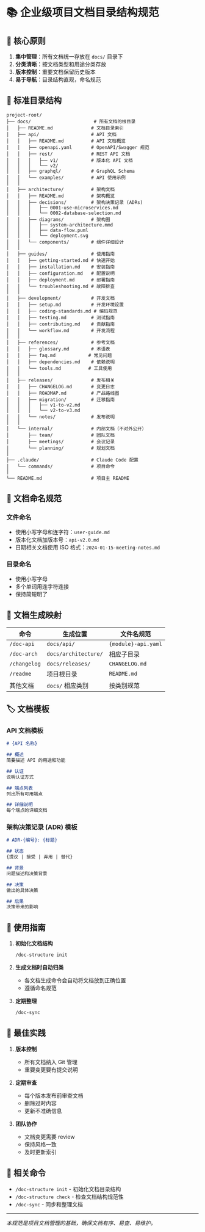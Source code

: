 # 📚 企业级项目文档目录结构规范

## 🎯 核心原则

1. **集中管理**：所有文档统一存放在 `docs/` 目录下
2. **分类清晰**：按文档类型和用途分类存放
3. **版本控制**：重要文档保留历史版本
4. **易于导航**：目录结构直观，命名规范

## 📁 标准目录结构

```
project-root/
├── docs/                       # 所有文档的根目录
│   ├── README.md              # 文档目录索引
│   ├── api/                   # API 文档
│   │   ├── README.md          # API 文档概览
│   │   ├── openapi.yaml       # OpenAPI/Swagger 规范
│   │   ├── rest/              # REST API 文档
│   │   │   ├── v1/            # 版本化 API 文档
│   │   │   └── v2/
│   │   ├── graphql/           # GraphQL Schema
│   │   └── examples/          # API 使用示例
│   │
│   ├── architecture/          # 架构文档
│   │   ├── README.md          # 架构概览
│   │   ├── decisions/         # 架构决策记录 (ADRs)
│   │   │   ├── 0001-use-microservices.md
│   │   │   └── 0002-database-selection.md
│   │   ├── diagrams/          # 架构图
│   │   │   ├── system-architecture.mmd
│   │   │   ├── data-flow.puml
│   │   │   └── deployment.svg
│   │   └── components/        # 组件详细设计
│   │
│   ├── guides/                # 使用指南
│   │   ├── getting-started.md # 快速开始
│   │   ├── installation.md    # 安装指南
│   │   ├── configuration.md   # 配置说明
│   │   ├── deployment.md      # 部署指南
│   │   └── troubleshooting.md # 故障排查
│   │
│   ├── development/           # 开发文档
│   │   ├── setup.md           # 开发环境设置
│   │   ├── coding-standards.md # 编码规范
│   │   ├── testing.md         # 测试指南
│   │   ├── contributing.md    # 贡献指南
│   │   └── workflow.md        # 开发流程
│   │
│   ├── references/            # 参考文档
│   │   ├── glossary.md        # 术语表
│   │   ├── faq.md            # 常见问题
│   │   ├── dependencies.md    # 依赖说明
│   │   └── tools.md          # 工具使用
│   │
│   ├── releases/              # 发布相关
│   │   ├── CHANGELOG.md       # 变更日志
│   │   ├── ROADMAP.md         # 产品路线图
│   │   ├── migration/         # 迁移指南
│   │   │   ├── v1-to-v2.md
│   │   │   └── v2-to-v3.md
│   │   └── notes/             # 发布说明
│   │
│   └── internal/              # 内部文档（不对外公开）
│       ├── team/              # 团队文档
│       ├── meetings/          # 会议记录
│       └── planning/          # 规划文档
│
├── .claude/                   # Claude Code 配置
│   └── commands/              # 项目命令
│
└── README.md                  # 项目主 README

```

## 📝 文档命名规范

### 文件命名
- 使用小写字母和连字符：`user-guide.md`
- 版本化文档加版本号：`api-v2.0.md`
- 日期相关文档使用 ISO 格式：`2024-01-15-meeting-notes.md`

### 目录命名
- 使用小写字母
- 多个单词用连字符连接
- 保持简短明了

## 🔄 文档生成映射

| 命令 | 生成位置 | 文件名规范 |
|------|----------|------------|
| `/doc-api` | `docs/api/` | `{module}-api.yaml` |
| `/doc-arch` | `docs/architecture/` | 相应子目录 |
| `/changelog` | `docs/releases/` | `CHANGELOG.md` |
| `/readme` | 项目根目录 | `README.md` |
| 其他文档 | `docs/` 相应类别 | 按类别规范 |

## 🏷️ 文档模板

### API 文档模板
```markdown
# {API 名称}

## 概述
简要描述 API 的用途和功能

## 认证
说明认证方式

## 端点列表
列出所有可用端点

## 详细说明
每个端点的详细文档
```

### 架构决策记录 (ADR) 模板
```markdown
# ADR-{编号}: {标题}

## 状态
{提议 | 接受 | 弃用 | 替代}

## 背景
问题描述和决策背景

## 决策
做出的具体决策

## 后果
决策带来的影响
```

## 🚀 使用指南

1. **初始化文档结构**
   ```bash
   /doc-structure init
   ```

2. **生成文档时自动归类**
   - 各文档生成命令会自动将文档放到正确位置
   - 遵循命名规范

3. **定期整理**
   ```bash
   /doc-sync
   ```

## 📌 最佳实践

1. **版本控制**
   - 所有文档纳入 Git 管理
   - 重要变更要有提交说明

2. **定期审查**
   - 每个版本发布前审查文档
   - 删除过时内容
   - 更新不准确信息

3. **团队协作**
   - 文档变更需要 review
   - 保持风格一致
   - 及时更新索引

## 🔗 相关命令

- `/doc-structure init` - 初始化文档目录结构
- `/doc-structure check` - 检查文档结构规范性
- `/doc-sync` - 同步和整理文档

---

*本规范是项目文档管理的基础，确保文档有序、易查、易维护。*